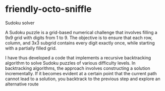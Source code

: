 # friendly-octo-sniffle
Sudoku solver

A Sudoku puzzle is a grid-based numerical challenge that involves filling a 9x9 grid with digits from 1 to 9. 
The objective is to ensure that each row, column, and 3x3 subgrid contains every digit exactly once, while starting with a partially filled grid.

I have thus developed a code that implements a recursive backtracking algorithm to solve Sudoku puzzles of various difficulty levels.
In backtracking algorithms, the approach involves constructing a solution incrementally. If it becomes evident at a certain point 
that the current path cannot lead to a solution, you backtrack to the previous step and explore an alternative route
